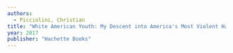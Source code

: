 ```yaml
---
authors:
  - Picciolini, Christian
title: "White American Youth: My Descent into America's Most Violent Hate Movement – and How I Got Out"
year: 2017
publisher: "Hachette Books"
---
```


